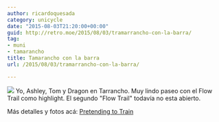 ```yaml
---
author: ricardoquesada
category: unicycle
date: "2015-08-03T21:20:00+00:00"
guid: http://retro.moe/2015/08/03/tramarrancho-con-la-barra/
tag:
- muni
- tamarancho
title: Tamarancho con la barra
url: /2015/08/03/tramarrancho-con-la-barra/

---
```


[![](/wp-content/uploads/2015/08/img_3479.jpg)](/wp-content/uploads/2015/08/img_3479.jpg)
Yo, Ashley, Tom y Dragon en Tarrancho. Muy lindo paseo con el Flow Trail como
highlight. El segundo "Flow Trail" todavía no esta abierto.

Más detalles y fotos
acá: [Pretending to Train](http://berkeleyunicycling.org/2015/08/04/pretending-to-train/)
